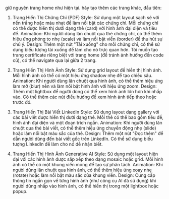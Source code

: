 giữ nguyên trang home như hiện tại.
hãy tạo thêm các trang khác, đầu tiên:
1. Trang Hiển Thị Chứng Chỉ (PDF)
Style: Sử dụng một layout sạch sẽ với nền trắng hoặc màu nhạt để làm nổi bật các chứng chỉ. Mỗi chứng chỉ có thể được hiển thị dưới dạng thẻ (card) với hình ảnh đại diện và tiêu đề.
Animation: Khi người dùng lăn chuột qua thẻ chứng chỉ, có thể thêm hiệu ứng phóng to nhẹ (scale) và làm nổi bật viền (border) để thu hút sự chú ý.
Design: Thêm một nút "Tải xuống" cho mỗi chứng chỉ, có thể sử dụng biểu tượng tải xuống để làm cho nó trực quan hơn.
Tôi muốn tạo trang certificate riêng biệt với trang home (để tránh ảnh hưởng đến code cũ), có thể navigate qua lại giữa 2 trang.


2. Trang Hiển Thị Hình Ảnh
Style: Sử dụng grid layout để hiển thị hình ảnh. Mỗi hình ảnh có thể có một hiệu ứng shadow nhẹ để tạo chiều sâu.
Animation: Khi người dùng lăn chuột qua hình ảnh, có thể thêm hiệu ứng làm mờ (blur) nền và làm nổi bật hình ảnh với hiệu ứng zoom.
Design: Thêm một lightbox để người dùng có thể xem hình ảnh lớn hơn khi nhấp vào. Có thể thêm các nút điều hướng để xem hình ảnh tiếp theo hoặc trước đó.
3. Trang Hiển Thị Bài Viết LinkedIn
Style: Sử dụng layout dạng gallery với các bài viết được hiển thị dưới dạng thẻ. Mỗi thẻ có thể bao gồm tiêu đề, hình ảnh đại diện và một đoạn trích ngắn.
Animation: Khi người dùng lăn chuột qua thẻ bài viết, có thể thêm hiệu ứng chuyển động nhẹ (slide) hoặc làm nổi bật màu sắc của thẻ.
Design: Thêm một nút "Đọc thêm" để dẫn người dùng đến bài viết gốc trên LinkedIn. Có thể sử dụng biểu tượng LinkedIn để làm cho nó dễ nhận biết.
4. Trang Hiển Thị Hình Ảnh Generative AI
Style: Sử dụng một layout hiện đại với các hình ảnh được sắp xếp theo dạng mosaic hoặc grid. Mỗi hình ảnh có thể có một khung viền mỏng để tạo sự phân tách.
Animation: Khi người dùng lăn chuột qua hình ảnh, có thể thêm hiệu ứng xoay nhẹ (rotate) hoặc làm nổi bật màu sắc của khung viền.
Design: Cung cấp thông tin ngắn gọn về từng hình ảnh (như công cụ AI đã sử dụng) khi người dùng nhấp vào hình ảnh, có thể hiển thị trong một lightbox hoặc popup.



